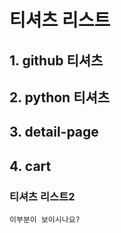 # 티셔츠 리스트
## 1. github 티셔츠
## 2. python 티셔츠
## 3. detail-page
## 4. cart
### 티셔츠 리스트2

```
이부분이 보이시나요? 
```
